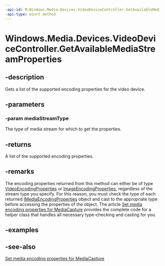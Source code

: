 ```yaml
---
-api-id: M:Windows.Media.Devices.VideoDeviceController.GetAvailableMediaStreamProperties(Windows.Media.Capture.MediaStreamType)
-api-type: winrt method
---
```


<!-- Method syntax
public Windows.Foundation.Collections.IVectorView<Windows.Media.MediaProperties.IMediaEncodingProperties> GetAvailableMediaStreamProperties(Windows.Media.Capture.MediaStreamType mediaStreamType)
-->

# Windows.Media.Devices.VideoDeviceController.GetAvailableMediaStreamProperties

## -description
Gets a list of the supported encoding properties for the video device.

## -parameters
### -param mediaStreamType
The type of media stream for which to get the properties.

## -returns
A list of the supported encoding properties.

## -remarks
The encoding properties returned from this method can either be of type [VideoEncodingProperties](../windows.media.mediaproperties/videoencodingproperties.md) or [ImageEncodingProperties](../windows.media.mediaproperties/imageencodingproperties.md), regardless of the stream type you specify. For this reason, you must check the type of each returned [IMediaEncodingProperties](../windows.media.mediaproperties/imediaencodingproperties.md) object and cast to the appropriate type before accessing the properties of the object. The article [Set media encoding properties for MediaCapture](https://msdn.microsoft.com/windows/uwp/audio-video-camera/set-media-encoding-properties) provides the complete code for a helper class that handles all necessary type-checking and casting for you.

## -examples

## -see-also
[Set media encoding properties for MediaCapture](https://msdn.microsoft.com/windows/uwp/audio-video-camera/set-media-encoding-properties)